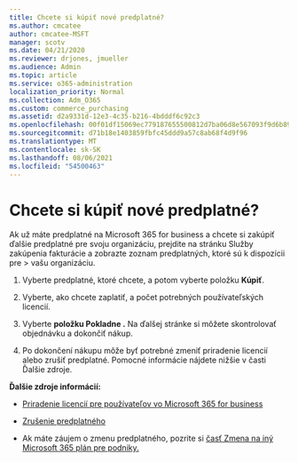 ```yaml
---
title: Chcete si kúpiť nové predplatné?
ms.author: cmcatee
author: cmcatee-MSFT
manager: scotv
ms.date: 04/21/2020
ms.reviewer: drjones, jmueller
ms.audience: Admin
ms.topic: article
ms.service: o365-administration
localization_priority: Normal
ms.collection: Adm_O365
ms.custom: commerce_purchasing
ms.assetid: d2a9331d-12e3-4c35-b216-4bdddf6c92c3
ms.openlocfilehash: 00f01df15069ec779187655500812d7ba06d8e567093f9d6b89f96fe8e57a2dc
ms.sourcegitcommit: d71b18e1403859fbfc45ddd9a57c8ab68f4d9f96
ms.translationtype: MT
ms.contentlocale: sk-SK
ms.lasthandoff: 08/06/2021
ms.locfileid: "54500463"
---
```

# <a name="looking-to-buy-a-new-subscription"></a>Chcete si kúpiť nové predplatné?

Ak už máte predplatné na Microsoft 365 for business a chcete si zakúpiť ďalšie  predplatné pre svoju organizáciu, prejdite na stránku Služby zakúpenia fakturácie a zobrazte zoznam predplatných, ktoré sú k dispozícii pre \> [](https://go.microsoft.com/fwlink/p/?linkid=868433) vašu organizáciu.
 
1. Vyberte predplatné, ktoré chcete, a potom vyberte položku **Kúpiť**.

2. Vyberte, ako chcete zaplatiť, a počet potrebných používateľských licencií.

3. Vyberte **položku Pokladne .** Na ďalšej stránke si môžete skontrolovať objednávku a dokončiť nákup.

4. Po dokončení nákupu môže byť potrebné zmeniť priradenie licencií alebo zrušiť predplatné. Pomocné informácie nájdete nižšie v časti Ďalšie zdroje.

 **Ďalšie zdroje informácií:**
  
- [Priradenie licencií pre používateľov vo Microsoft 365 for business](/microsoft-365/admin/add-users/add-users)
    
- [Zrušenie predplatného](/microsoft-365/commerce/subscriptions/cancel-your-subscription)
    
- Ak máte záujem o zmenu predplatného, pozrite si [časť Zmena na iný Microsoft 365 plán pre podniky.](/microsoft-365/commerce/subscriptions/switch-to-a-different-plan)